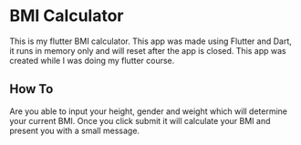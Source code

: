# BMI Calculator

This is my flutter BMI calculator.
This app was made using Flutter and Dart, it runs in memory only and will reset after the app is closed.
This app was created while I was doing my flutter course.

## How To

Are you able to input your height, gender and weight which will determine your current BMI. Once you click submit it will calculate your BMI and present you with a small message.

